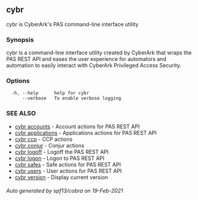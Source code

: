 ## cybr

cybr is CyberArk's PAS command-line interface utility

### Synopsis

cybr is a command-line interface utility created by CyberArk that
wraps the PAS REST API and eases the user experience for automators
and automation to easily interact with CyberArk Privileged Access
Security.

### Options

```
  -h, --help      help for cybr
      --verbose   To enable verbose logging
```

### SEE ALSO

* [cybr accounts](cybr_accounts.md)	 - Account actions for PAS REST API
* [cybr applications](cybr_applications.md)	 - Applications actions for PAS REST API
* [cybr ccp](cybr_ccp.md)	 - CCP actions
* [cybr conjur](cybr_conjur.md)	 - Conjur actions
* [cybr logoff](cybr_logoff.md)	 - Logoff the PAS REST API
* [cybr logon](cybr_logon.md)	 - Logon to PAS REST API
* [cybr safes](cybr_safes.md)	 - Safe actions for PAS REST API
* [cybr users](cybr_users.md)	 - User actions for PAS REST API
* [cybr version](cybr_version.md)	 - Display current version

###### Auto generated by spf13/cobra on 19-Feb-2021
